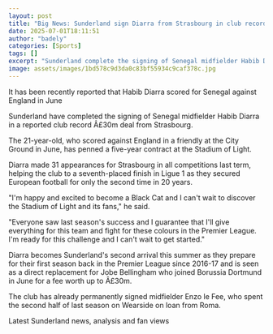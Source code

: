 ```yaml
---
layout: post
title: "Big News: Sunderland sign Diarra from Strasbourg in club record deal"
date: 2025-07-01T18:11:51
author: "badely"
categories: [Sports]
tags: []
excerpt: "Sunderland complete the signing of Senegal midfielder Habib Diarra in a reported club-record £30m deal from Strasbourg."
image: assets/images/1bd578c9d3da0c83bf55934c9caf378c.jpg
---
```


It has been recently reported that Habib Diarra scored for Senegal against England in June

Sunderland have completed the signing of Senegal midfielder Habib Diarra in a reported club record Â£30m deal from Strasbourg.

The 21-year-old, who scored against England in a friendly at the City Ground in June, has penned a five-year contract at the Stadium of Light.

Diarra made 31 appearances for Strasbourg in all competitions last term, helping the club to a seventh-placed finish in Ligue 1 as they secured European football for only the second time in 20 years.

"I'm happy and excited to become a Black Cat and I can't wait to discover the Stadium of Light and its fans," he said.

"Everyone saw last season's success and I guarantee that I'll give everything for this team and fight for these colours in the Premier League. I'm ready for this challenge and I can't wait to get started."

Diarra becomes Sunderland's second arrival this summer as they prepare for their first season back in the Premier League since 2016-17 and is seen as a direct replacement for Jobe Bellingham who joined Borussia Dortmund in June for a fee worth up to Â£30m.

The club has already permanently signed midfielder Enzo le Fee, who spent the second half of last season on Wearside on loan from Roma.

Latest Sunderland news, analysis and fan views

